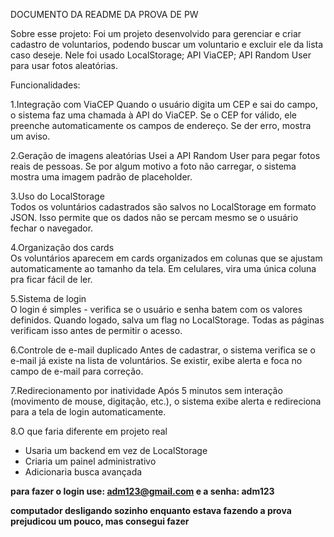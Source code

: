 DOCUMENTO DA README DA PROVA DE PW

Sobre esse projeto:
Foi um projeto desenvolvido para gerenciar e criar cadastro de voluntarios, podendo buscar um voluntario e excluir ele da lista caso deseje.
Nele foi usado LocalStorage;
API ViaCEP;
API Random User para usar fotos aleatórias.

Funcionalidades:

1.Integração com ViaCEP
   Quando o usuário digita um CEP e sai do campo, o sistema faz uma chamada à API do ViaCEP. Se o CEP for válido, ele preenche automaticamente os campos de endereço. Se der erro, mostra um aviso.

2.Geração de imagens aleatórias
   Usei a API Random User para pegar fotos reais de pessoas. Se por algum motivo a foto não carregar, o sistema mostra uma imagem padrão de placeholder.

3.Uso do LocalStorage  
   Todos os voluntários cadastrados são salvos no LocalStorage em formato JSON. Isso permite que os dados não se percam mesmo se o usuário fechar o navegador.

4.Organização dos cards  
   Os voluntários aparecem em cards organizados em colunas que se ajustam automaticamente ao tamanho da tela. Em celulares, vira uma única coluna pra ficar fácil de ler.

5.Sistema de login  
   O login é simples - verifica se o usuário e senha batem com os valores definidos. Quando logado, salva um flag no LocalStorage. Todas as páginas verificam isso antes de permitir o acesso.

6.Controle de e-mail duplicado
   Antes de cadastrar, o sistema verifica se o e-mail já existe na lista de voluntários. Se existir, exibe alerta e foca no campo de e-mail para correção.

7.Redirecionamento por inatividade
   Após 5 minutos sem interação (movimento de mouse, digitação, etc.), o sistema exibe alerta e redireciona para a tela de login automaticamente.

8.O que faria diferente em projeto real    
   - Usaria um backend em vez de LocalStorage  
   - Criaria um painel administrativo  
   - Adicionaria busca avançada  



**para fazer o login use: adm123@gmail.com e a senha: adm123**


**computador desligando sozinho enquanto estava fazendo a prova prejudicou um pouco, mas consegui fazer**
